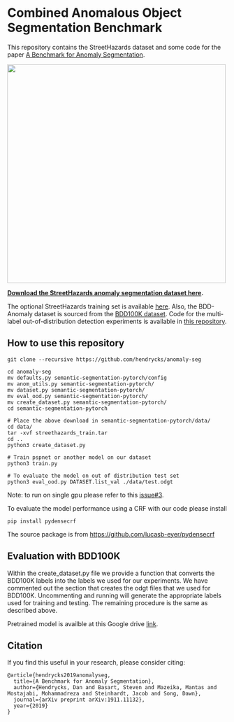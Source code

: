 # Combined Anomalous Object Segmentation Benchmark

This repository contains the StreetHazards dataset and some code for the paper [A Benchmark for Anomaly Segmentation](https://arxiv.org/abs/1911.11132).

<img align="center" src="streethazards.gif" width="500">

__[Download the StreetHazards anomaly segmentation dataset here](https://people.eecs.berkeley.edu/~hendrycks/streethazards_test.tar).__

The optional StreetHazards training set is available [here](https://people.eecs.berkeley.edu/~hendrycks/streethazards_train.tar). Also, the BDD-Anomaly dataset is sourced from the [BDD100K dataset](bdd-data.berkeley.edu). Code for the multi-label out-of-distribution detection experiments is available in [this repository](https://github.com/xksteven/multilabel-ood).


## How to use this repository


    git clone --recursive https://github.com/hendrycks/anomaly-seg

    cd anomaly-seg
    mv defaults.py semantic-segmentation-pytorch/config
    mv anom_utils.py semantic-segmentation-pytorch/
    mv dataset.py semantic-segmentation-pytorch/
    mv eval_ood.py semantic-segmentation-pytorch/
    mv create_dataset.py semantic-segmentation-pytorch/
    cd semantic-segmentation-pytorch

    # Place the above download in semantic-segmentation-pytorch/data/
    cd data/
    tar -xvf streethazards_train.tar
    cd ..
    python3 create_dataset.py
    
    # Train pspnet or another model on our dataset
    python3 train.py

    # To evaluate the model on out of distribution test set
    python3 eval_ood.py DATASET.list_val ./data/test.odgt

Note: to run on single gpu please refer to this [issue#3](https://github.com/hendrycks/anomaly-seg/issues/3#issuecomment-574846086).

To evaluate the model performance using a CRF with our code please install

    pip install pydensecrf

The source package is from https://github.com/lucasb-eyer/pydensecrf 


## Evaluation with BDD100K

Within the create_dataset.py file we provide a function that converts the BDD100K labels into the labels we used for our experiments.  We have commented out the section that creates the odgt files that we used for BDD100K.  Uncommenting and running will generate the appropriate labels used for training and testing. The remaining procedure is the same as described above.

Pretrained model is availble at this Google drive [link](https://drive.google.com/file/d/1gaaBMY42HiQ9SBQ9N8Rv258HuCvVox8u/view?usp=sharing).

## Citation

If you find this useful in your research, please consider citing:

    @article{hendrycks2019anomalyseg,
      title={A Benchmark for Anomaly Segmentation},
      author={Hendrycks, Dan and Basart, Steven and Mazeika, Mantas and Mostajabi, Mohammadreza and Steinhardt, Jacob and Song, Dawn},
      journal={arXiv preprint arXiv:1911.11132},
      year={2019}
    }
